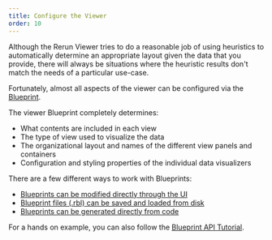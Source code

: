 ```yaml
---
title: Configure the Viewer
order: 10
---
```


Although the Rerun Viewer tries to do a reasonable job of using heuristics to automatically determine
an appropriate layout given the data that you provide, there will always be situations where the heuristic
results don't match the needs of a particular use-case.

Fortunately, almost all aspects of the viewer can be configured via the [Blueprint](../reference/viewer/blueprint.md).

The viewer Blueprint completely determines:

-   What contents are included in each view
-   The type of view used to visualize the data
-   The organizational layout and names of the different view panels and containers
-   Configuration and styling properties of the individual data visualizers

There are a few different ways to work with Blueprints:

-   [Blueprints can be modified directly through the UI](./configure-the-viewer/blueprint-ui.md)
-   [Blueprint files (.rbl) can be saved and loaded from disk](./configure-the-viewer/rbl-files.md)
-   [Blueprints can be generated directly from code](./configure-the-viewer/blueprint-apis.md)

For a hands on example, you can also follow the [Blueprint API Tutorial](./configure-the-viewer/blueprint-api-tutorial.md).
